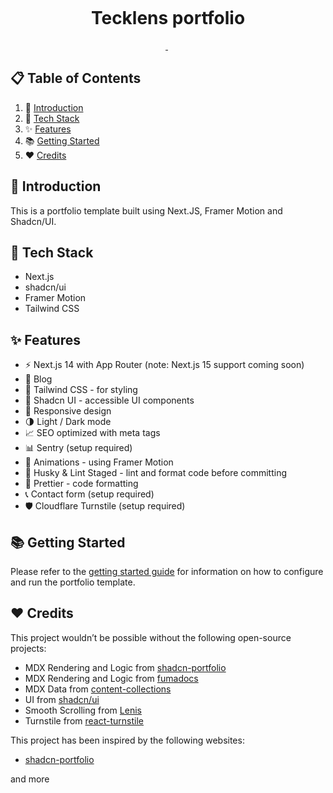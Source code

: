 <p align="center">
  <img alt="" src="https://i.ibb.co/bLVcM90/p-pfolio.png" />
</p>

<h1 align="center">
  Tecklens portfolio
</h1>

<p align="center">
  <a aria-label="Framework" href="https://nextjs.org">
    <img alt="" src="https://img.shields.io/badge/Next.js-000000.svg?style=for-the-badge&logo=Next.js&labelColor=000">
  </a>
  <img alt="" src="https://img.shields.io/github/languages/top/techwithanirudh/shadcn-portfolio?style=for-the-badge&labelColor=000">
  <a aria-label="License" href="https://github.com/techwithanirudh/shadcn-portfolio/blob/main/LICENSE">
    <img alt="" src="https://img.shields.io/github/license/techwithanirudh/shadcn-portfolio?style=for-the-badge&labelColor=000">
  </a>
</p>

## 📋 Table of Contents

1. 🤖 [Introduction](#introduction)
2. 🚀 [Tech Stack](#tech-stack)
3. ✨ [Features](#features)
4. 📚 [Getting Started](#getting-started)
5. ❤️ [Credits](#credits)

## <a name="introduction">🤖 Introduction</a>

This is a portfolio template built using Next.JS, Framer Motion and Shadcn/UI.

## <a name="tech-stack">🚀 Tech Stack</a>

- Next.js
- shadcn/ui
- Framer Motion
- Tailwind CSS

## <a name="features">✨ Features</a>

- ⚡️ Next.js 14 with App Router (note: Next.js 15 support coming soon)
- 📝 Blog
- 🎨 Tailwind CSS - for styling
- 🌈 Shadcn UI - accessible UI components
- 📱 Responsive design
- 🌗 Light / Dark mode
- 📈 SEO optimized with meta tags
- 📊 Sentry (setup required)
- 🎨 Animations - using Framer Motion
- 🔨 Husky & Lint Staged - lint and format code before committing
- 💄 Prettier - code formatting
- 📞 Contact form (setup required)
- 🛡️ Cloudflare Turnstile (setup required)

## <a name="getting-started">📚 Getting Started</a>

Please refer to the [getting started guide](./GETTING_STARTED.md) for information on how to configure and run the
portfolio template.

## <a name="credits">❤️ Credits</a>

This project wouldn’t be possible without the following open-source projects:

- MDX Rendering and Logic from [shadcn-portfolio](https://github.com/techwithanirudh/shadcn-portfolio)
- MDX Rendering and Logic from [fumadocs](https://github.com/fuma-nama/fumadocs)
- MDX Data from [content-collections](https://www.content-collections.dev/)
- UI from [shadcn/ui](https://ui.shadcn.com/)
- Smooth Scrolling from [Lenis](https://github.com/darkroomengineering/lenis)
- Turnstile from [react-turnstile](https://github.com/marsidev/react-turnstile)

This project has been inspired by the following websites:

- [shadcn-portfolio](https://github.com/techwithanirudh/shadcn-portfolio)

and more

#
